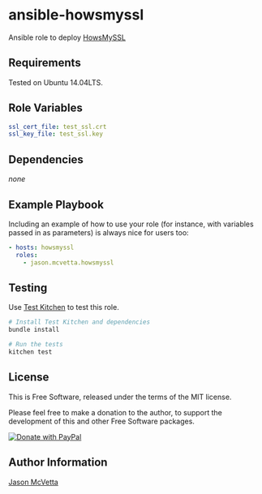 ansible-howsmyssl
=================

Ansible role to deploy [HowsMySSL](https://github.com/jmhodges/howsmyssl)


Requirements
------------

Tested on Ubuntu 14.04LTS.


Role Variables
--------------

```yaml
ssl_cert_file: test_ssl.crt
ssl_key_file: test_ssl.key
```


Dependencies
------------

*none*


Example Playbook
----------------

Including an example of how to use your role (for instance, with variables passed in as parameters) is always nice for users too:

```yaml
- hosts: howsmyssl
  roles:
    - jason.mcvetta.howsmyssl
```


Testing
-------

Use [Test Kitchen](http://kitchen.ci) to test this role.  

```bash
# Install Test Kitchen and dependencies
bundle install

# Run the tests
kitchen test
```


License
-------

This is Free Software, released under the terms of the MIT license.

Please feel free to make a donation to the author, to support the development
of this and other Free Software packages.

[![Donate with PayPal](https://img.shields.io/badge/donate-paypal-blue.svg)](https://www.paypal.com/cgi-bin/webscr?cmd=_s-xclick&hosted_button_id=BEN9T3USAGGU4)


Author Information
------------------

[Jason McVetta](mailto:jason.mcvetta@gmail.com)
